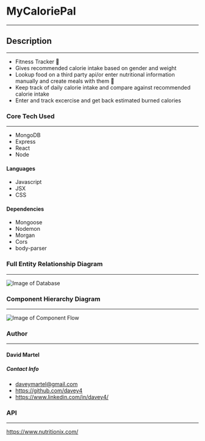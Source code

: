 # MyCaloriePal

---

## Description

---

- Fitness Tracker :muscle:
- Gives recommended calorie intake based on gender and weight
- Lookup food on a third party api/or enter nutritional information manually and create meals with them :pizza:
- Keep track of daily calorie intake and compare against recommended calorie intake
- Enter and track excercise and get back estimated burned calories

### Core Tech Used

---

- MongoDB
- Express
- React
- Node

#### Languages

- Javascript
- JSX
- CSS

#### Dependencies

- Mongoose
- Nodemon
- Morgan
- Cors
- body-parser

### Full Entity Relationship Diagram

---

![Image of Database](https://lucid.app/publicSegments/view/f5eab582-21d1-4e43-9f7f-f3f3a232455c/image.png)

### Component Hierarchy Diagram

---

![Image of Component Flow](https://lucid.app/publicSegments/view/cc0250a4-82ac-4977-9553-919c1ee8a648/image.png)

### Author

---

#### David Martel

##### Contact Info

- daveymartel@gmail.com
- https://github.com/davey4
- https://www.linkedin.com/in/davey4/

### API

---

https://www.nutritionix.com/
